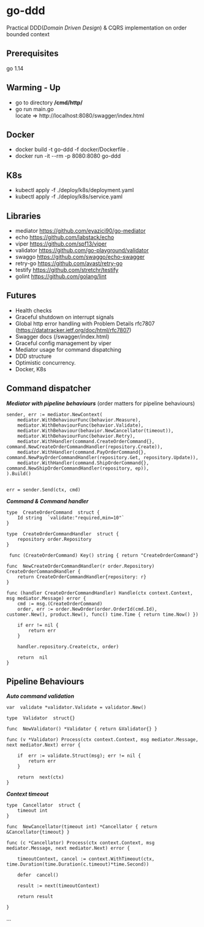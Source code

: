 # go-ddd

Practical DDD(_Domain Driven Design_) & CQRS implementation on order bounded context

## Prerequisites

go 1.14

## Warming - Up

- go to directory **/cmd/http/**
- go run main.go <br/>
  locate => http://localhost:8080/swagger/index.html

## Docker

- docker build -t go-ddd -f docker/Dockerfile .
- docker run -it --rm -p 8080:8080 go-ddd

## K8s

- kubectl apply -f ./deploy/k8s/deployment.yaml
- kubectl apply -f ./deploy/k8s/service.yaml

## Libraries

- mediator https://github.com/eyazici90/go-mediator
- echo https://github.com/labstack/echo
- viper https://github.com/spf13/viper
- validator https://github.com/go-playground/validator
- swaggo https://github.com/swaggo/echo-swagger
- retry-go https://github.com/avast/retry-go
- testify https://github.com/stretchr/testify
- golint https://github.com/golang/lint

## Futures

- Health checks
- Graceful shutdown on interrupt signals
- Global http error handling with Problem Details rfc7807 (https://datatracker.ietf.org/doc/html/rfc7807)
- Swagger docs (/swagger/index.html)
- Graceful config management by viper
- Mediator usage for command dispatching
- DDD structure
- Optimistic concurrency.
- Docker, K8s

## Command dispatcher

**_Mediator with pipeline behaviours_** (order matters for pipeline behaviours)

    sender, err := mediator.NewContext(
    	mediator.WithBehaviourFunc(behavior.Measure),
    	mediator.WithBehaviourFunc(behavior.Validate),
    	mediator.WithBehaviour(behavior.NewCancellator(timeout)),
    	mediator.WithBehaviourFunc(behavior.Retry),
    	mediator.WithHandler(command.CreateOrderCommand{}, command.NewCreateOrderCommandHandler(repository.Create)),
    	mediator.WithHandler(command.PayOrderCommand{}, command.NewPayOrderCommandHandler(repository.Get, repository.Update)),
    	mediator.WithHandler(command.ShipOrderCommand{}, command.NewShipOrderCommandHandler(repository, ep)),
    ).Build()


    err = sender.Send(ctx, cmd)

**_Command & Command handler_**

    type  CreateOrderCommand  struct {
        Id string  `validate:"required,min=10"`
    }

    type  CreateOrderCommandHandler  struct {
        repository order.Repository
    }

     func (CreateOrderCommand) Key() string { return "CreateOrderCommand"}

    func  NewCreateOrderCommandHandler(r order.Repository) CreateOrderCommandHandler {
        return CreateOrderCommandHandler{repository: r}
    }

    func (handler CreateOrderCommandHandler) Handle(ctx context.Context, msg mediator.Message) error {
        cmd := msg.(CreateOrderCommand)
        order, err := order.NewOrder(order.OrderId(cmd.Id), customer.New(), product.New(), func() time.Time { return time.Now() })

        if err != nil {
    	    return err
        }

        handler.repository.Create(ctx, order)

        return  nil
    }

## Pipeline Behaviours

**_Auto command validation_**

    var  validate *validator.Validate = validator.New()

    type  Validator  struct{}

    func  NewValidator() *Validator { return &Validator{} }

    func (v *Validator) Process(ctx context.Context, msg mediator.Message, next mediator.Next) error {

        if  err := validate.Struct(msg); err != nil {
    	    return err
        }

        return  next(ctx)
    }

**_Context timeout_**

    type  Cancellator  struct {
        timeout int
    }

    func  NewCancellator(timeout int) *Cancellator { return &Cancellator{timeout} }

    func (c *Cancellator) Process(ctx context.Context, msg mediator.Message, next mediator.Next) error {

        timeoutContext, cancel := context.WithTimeout(ctx, time.Duration(time.Duration(c.timeout)*time.Second))

        defer  cancel()

        result := next(timeoutContext)

        return result

    }

...
